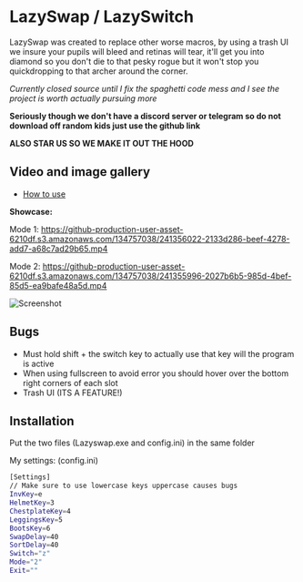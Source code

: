 
# LazySwap / LazySwitch

LazySwap was created to replace other worse macros, by using a trash UI we insure your pupils will bleed and retinas will tear, it'll get you into diamond so you don't die to that pesky rogue but it won't stop you quickdropping to that archer around the corner.

*Currently closed source until I fix the spaghetti code mess and I see the project is worth actually pursuing more*

**Seriously though we don't have a discord server or telegram so do not download off random kids just use the github link**

**ALSO STAR US SO WE MAKE IT OUT THE HOOD**
## Video and image gallery

- [How to use](https://www.youtube.com/watch?v=ses4bXWr4oA)

**Showcase:**

Mode 1: https://github-production-user-asset-6210df.s3.amazonaws.com/134757038/241356022-2133d286-beef-4278-add7-a68c7ad29b65.mp4

Mode 2: https://github-production-user-asset-6210df.s3.amazonaws.com/134757038/241355996-2027b6b5-985d-4bef-85d5-ea9bafe48a5d.mp4

![Screenshot](https://i.gyazo.com/a50d2a6e3c79be9ffb1f48beb9eded27.png)

## Bugs

- Must hold shift + the switch key to actually use that key will the program is active
- When using fullscreen to avoid error you should hover over the bottom right corners of each slot
- Trash UI (ITS A FEATURE!)

## Installation

Put the two files (Lazyswap.exe and config.ini) in the same folder

My settings: (config.ini)
```bash
[Settings]
// Make sure to use lowercase keys uppercase causes bugs
InvKey=e
HelmetKey=3
ChestplateKey=4
LeggingsKey=5
BootsKey=6
SwapDelay=40
SortDelay=40
Switch="z"
Mode="2"
Exit=""
```
    
